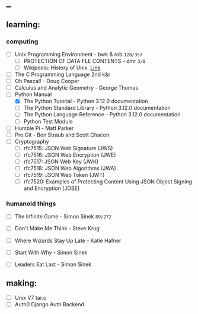 # _

## learning:

### computing

  - [ ] Unix Programming Environment - bwk & rob  `128/357`
      - [ ] PROTECTION OF DATA FLE CONTENTS - dmr `3/8`
      - [ ] Wikipedia: History of Unix. [Link](https://en.wikipedia.org/wiki/History_of_Unix)
  - [ ] The C Programming Language 2nd k&r
  - [ ] Oh Pascal! - Doug Cooper
  - [ ] Calculus and Analytic Geometry - George Thomas
  - [ ] Python Manual
      - [x] The Python Tutorial - Python 3.12.0 documentation
      - [ ] The Python Standard Library - Python 3.12.0 documentation
      - [ ] The Python Language Reference - Python 3.12.0 documentation
      - [ ] Python Test Module
  - [ ] Humble Pi - Matt Parker
  - [ ] Pro Git - Ben Straub and Scott Chacon
  - [ ] Cryptography
      - [ ] rfc7515: JSON Web Signature (JWS)
      - [ ] rfc7516: JSON Web Encryption (JWE)
      - [ ] rfc7517: JSON Web Key (JWK)
      - [ ] rfc7518: JSON Web Algorithms (JWA)
      - [ ] rfc7519: JSON Web Token (JWT)
      - [ ] rfc7520:  Examples of Protecting Content Using JSON Object Signing and Encryption (JOSE)

### humanoid things

  - [ ] The Infinite Game - Simon Sinek  `89/272`
  - [ ] Don't Make Me Think - Steve Krug
  - [ ] Where Wizards Stay Up Late - Katie Hafner
  - [ ] Start With Why - Simon Sinek
  - [ ] Leaders Eat Last - Simon Sinek


## making:

  - [ ] Unix V7 tar.c
  - [ ] Auth0 Django Auth Backend
